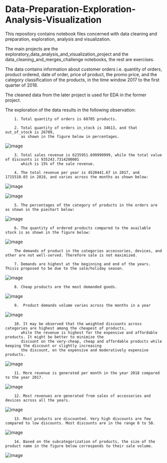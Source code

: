 # Data-Preparation-Exploration-Analysis-Visualization

This repository contains notebook files concerned with data cleaning and preparation, exploration, analysis and visualization.

The main projects are the exploratory_data_analysis_and_visualization_project and the data_cleaning_and_merges_challenge notebooks, the rest are exercises.
    
The data contains information about customer orders i.e. quantity of orders, product ordered, date of order, price of product, the promo price, and the category classification of the products, in the time window 2017 to the first quarter of 2018.

The cleaned data from the later project is used for EDA in the former project. 

The exploration of the data results in the following observation:
    
        1. Total quantity of orders is 68705 products.
        
        2. Total quantity of orders in_stock is 34613, and that out_of_stock is 26709,
           as shown in the figure below in percentages.
        
![image](https://user-images.githubusercontent.com/103940202/197357844-473e68e2-33fc-4f32-ad68-4451a149a1c3.png)

        
        3. Total sales revenue is 6235951.699999999, while the total value of discounts is 935243.7314200001 
           which is 15% of the sale revenue.
           
        4. The total revenue per year is 4520441.67 in 2017, and 1715510.03 in 2018, and varies across the months as shown below:
![image](https://user-images.githubusercontent.com/103940202/197359025-b49b99bb-9d00-40f4-8bf7-a4848328f722.png)

![image](https://user-images.githubusercontent.com/103940202/197359080-dc73c699-2fd5-45a7-8aba-706b8f3a9b52.png)
        
        5. The percentages of the category of products in the orders are as shown in the piechart below:
![image](https://user-images.githubusercontent.com/103940202/197357992-488601bb-fd4b-4d89-933d-212d65cb8393.png)

        6. The quantity of ordered products compared to the available stock is as shown in the figure below:
![image](https://user-images.githubusercontent.com/103940202/197358156-153c50bb-5ad0-4a52-b91b-34f4d0b45b2a.png)
        
        The demands of product in the categories accessories, devices, and other are not well-served. Therefore sale is not maximized.
        
        7. Demands are highest at the beginning and end of the years. Thisis proposed to be due to the sale/holiday season.
![image](https://user-images.githubusercontent.com/103940202/197358498-aa89aca0-2dd8-4821-a167-e3d651edc690.png)

        8. Cheap products are the most demanded goods.
![image](https://user-images.githubusercontent.com/103940202/197358610-4eab16f4-cdc9-4842-97c5-e4c3a5b89eb8.png)

        9.  Product demands volume varies across the months in a year
![image](https://user-images.githubusercontent.com/103940202/197358652-3389cc0c-e61f-4003-b907-bfd7f90d8fa3.png)

        10. It may be observed that the weighted discounts across categories are highest among the cheapest of products, 
           while the revenue is highest for the expensive and affordable products. It might be better to minimize the 
           discount on the very-cheap, cheap and affordable products while keeping the discount or slightly increasing 
           the discount, on the expensive and moderatively expensive products.
![image](https://user-images.githubusercontent.com/103940202/197358691-dc8245ec-7525-4d13-b677-94ef532b61c2.png)

        11. More revenue is generated per month in the year 2018 compared to the year 2017.
![image](https://user-images.githubusercontent.com/103940202/197359136-3a221b29-41a4-49db-adfb-80bd78354d71.png)
       
        12. Most revenues are generated from sales of accessories and devices across all the years.
![image](https://user-images.githubusercontent.com/103940202/197359178-5f2f4e72-004f-43dc-9a7a-a9001e9f8dd7.png)

        13. Most products are discounted. Very high discounts are few compared to low discounts. Most discounts are in the range 0 to 50.
![image](https://user-images.githubusercontent.com/103940202/197359196-4690a7d0-d10f-4f89-9cbb-cd35bd7b5763.png)

        14. Based on the subcategorization of products, the size of the product name in the figure below corresponds to their sale volume.
![image](https://user-images.githubusercontent.com/103940202/197359270-14cb335e-b8e5-467f-adc5-f7c6d54b0ddb.png)

        
        
        
        
        
        
        
        
        
        
        
        
        
        
        
        
        
